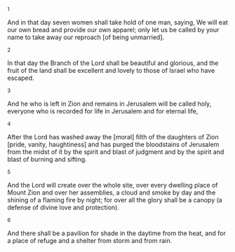 <sup>1</sup> 

And in that day seven women shall take hold of one man, saying, We will eat our own bread and provide our own apparel; only let us be called by your name to take away our reproach [of being unmarried]. 

<sup>2</sup> 

In that day the Branch of the Lord shall be beautiful and glorious, and the fruit of the land shall be excellent and lovely to those of Israel who have escaped. 

<sup>3</sup> 

And he who is left in Zion and remains in Jerusalem will be called holy, everyone who is recorded for life in Jerusalem and for eternal life, 

<sup>4</sup> 

After the Lord has washed away the [moral] filth of the daughters of Zion [pride, vanity, haughtiness] and has purged the bloodstains of Jerusalem from the midst of it by the spirit and blast of judgment and by the spirit and blast of burning and sifting. 

<sup>5</sup> 

And the Lord will create over the whole site, over every dwelling place of Mount Zion and over her assemblies, a cloud and smoke by day and the shining of a flaming fire by night; for over all the glory shall be a canopy (a defense of divine love and protection). 

<sup>6</sup> 

And there shall be a pavilion for shade in the daytime from the heat, and for a place of refuge and a shelter from storm and from rain.